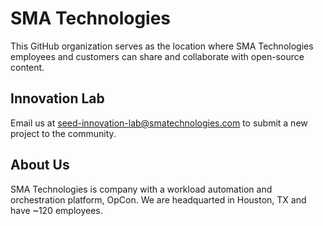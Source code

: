 # SMA Technologies

This GitHub organization serves as the location where SMA Technologies employees and customers can share and collaborate with open-source content.

## Innovation Lab

Email us at [seed-innovation-lab@smatechnologies.com](mailto:seed-innovation-lab@smatechnologies.com) to submit a new project to the community.

## About Us

SMA Technologies is company with a workload automation and orchestration platform, OpCon.  We are headquarted in Houston, TX and have ~120 employees.
